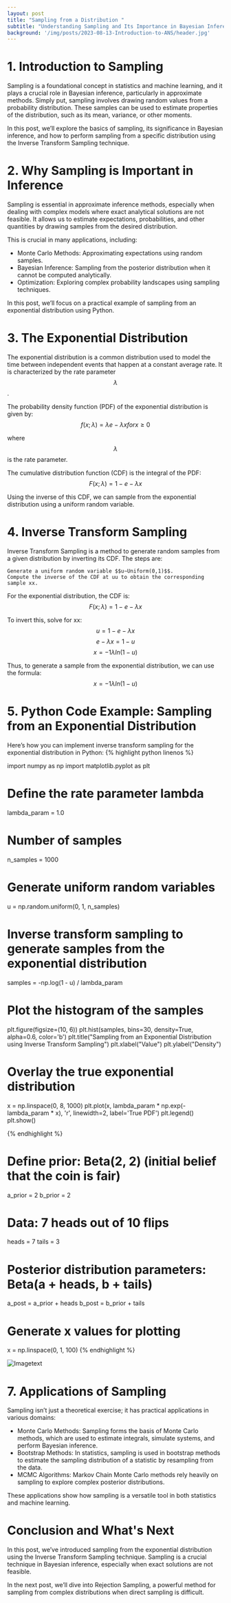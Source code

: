 ```yaml
---
layout: post
title: "Sampling from a Distribution "
subtitle: "Understanding Sampling and Its Importance in Bayesian Inference with Python"
background: '/img/posts/2023-08-13-Introduction-to-ANS/header.jpg'
---
```

# 1. Introduction to Sampling

Sampling is a foundational concept in statistics and machine learning, and it plays a crucial role in Bayesian inference, particularly in approximate methods. Simply put, sampling involves drawing random values from a probability distribution. These samples can be used to estimate properties of the distribution, such as its mean, variance, or other moments.

In this post, we’ll explore the basics of sampling, its significance in Bayesian inference, and how to perform sampling from a specific distribution using the Inverse Transform Sampling technique.
# 2. Why Sampling is Important in Inference

Sampling is essential in approximate inference methods, especially when dealing with complex models where exact analytical solutions are not feasible. It allows us to estimate expectations, probabilities, and other quantities by drawing samples from the desired distribution.

This is crucial in many applications, including:

* Monte Carlo Methods: Approximating expectations using random samples.
* Bayesian Inference: Sampling from the posterior distribution when it cannot be computed analytically.
* Optimization: Exploring complex probability landscapes using sampling techniques.

In this post, we’ll focus on a practical example of sampling from an exponential distribution using Python.
# 3. The Exponential Distribution

The exponential distribution is a common distribution used to model the time between independent events that happen at a constant average rate. It is characterized by the rate parameter $$λ$$.

The probability density function (PDF) of the exponential distribution is given by:
$$f(x;λ)=λe−λxforx≥0$$

where $$λ$$ is the rate parameter.

The cumulative distribution function (CDF) is the integral of the PDF:
$$F(x;λ)=1−e−λx$$

Using the inverse of this CDF, we can sample from the exponential distribution using a uniform random variable.

# 4. Inverse Transform Sampling

Inverse Transform Sampling is a method to generate random samples from a given distribution by inverting its CDF. The steps are:

    Generate a uniform random variable $$u∼Uniform(0,1)$$.
    Compute the inverse of the CDF at uu to obtain the corresponding sample xx.

For the exponential distribution, the CDF is:
$$F(x;λ)=1−e−λx$$

To invert this, solve for xx:
$$u=1−e−λx$$
$$e−λx=1−u$$
$$x=−1λln⁡(1−u)$$

Thus, to generate a sample from the exponential distribution, we can use the formula:
$$x=−1λln⁡(1−u)$$

# 5. Python Code Example: Sampling from an Exponential Distribution

Here’s how you can implement inverse transform sampling for the exponential distribution in Python:
{% highlight python linenos %}

import numpy as np
import matplotlib.pyplot as plt

# Define the rate parameter lambda
lambda_param = 1.0

# Number of samples
n_samples = 1000

# Generate uniform random variables
u = np.random.uniform(0, 1, n_samples)

# Inverse transform sampling to generate samples from the exponential distribution
samples = -np.log(1 - u) / lambda_param

# Plot the histogram of the samples
plt.figure(figsize=(10, 6))
plt.hist(samples, bins=30, density=True, alpha=0.6, color='b')
plt.title("Sampling from an Exponential Distribution using Inverse Transform Sampling")
plt.xlabel("Value")
plt.ylabel("Density")

# Overlay the true exponential distribution
x = np.linspace(0, 8, 1000)
plt.plot(x, lambda_param * np.exp(-lambda_param * x), 'r', linewidth=2, label='True PDF')
plt.legend()
plt.show()

{% endhighlight %}

# Define prior: Beta(2, 2) (initial belief that the coin is fair)
a_prior = 2
b_prior = 2

# Data: 7 heads out of 10 flips
heads = 7
tails = 3

# Posterior distribution parameters: Beta(a + heads, b + tails)
a_post = a_prior + heads
b_post = b_prior + tails

# Generate x values for plotting
x = np.linspace(0, 1, 100)
{% endhighlight %}

![Imagetext](img/posts/2024-08-16-SamplingFromADistribution/samplingFromDistr.png)

# 7. Applications of Sampling

Sampling isn’t just a theoretical exercise; it has practical applications in various domains:

* Monte Carlo Methods: Sampling forms the basis of Monte Carlo methods, which are used to estimate integrals, simulate systems, and perform Bayesian inference.
* Bootstrap Methods: In statistics, sampling is used in bootstrap methods to estimate the sampling distribution of a statistic by resampling from the data.
* MCMC Algorithms: Markov Chain Monte Carlo methods rely heavily on sampling to explore complex posterior distributions.

These applications show how sampling is a versatile tool in both statistics and machine learning.

# Conclusion and What's Next

In this post, we’ve introduced sampling from the exponential distribution using the Inverse Transform Sampling technique. Sampling is a crucial technique in Bayesian inference, especially when exact solutions are not feasible.

In the next post, we’ll dive into Rejection Sampling, a powerful method for sampling from complex distributions when direct sampling is difficult.

